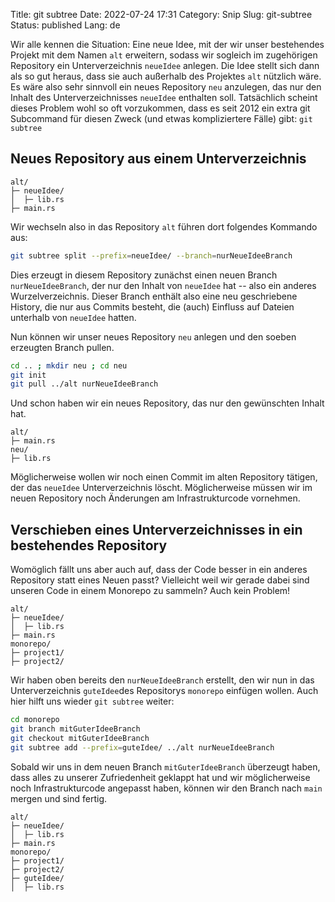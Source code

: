 Title: git subtree
Date: 2022-07-24 17:31
Category: Snip
Slug: git-subtree
Status: published
Lang: de

Wir alle kennen die Situation: Eine neue Idee, mit der wir unser bestehendes Projekt mit dem Namen `alt` erweitern, sodass wir sogleich im zugehörigen Repository ein Unterverzeichnis `neueIdee` anlegen. Die Idee stellt sich dann als so gut heraus, dass sie auch außerhalb des Projektes `alt` nützlich wäre. Es wäre also sehr sinnvoll ein neues Repository `neu` anzulegen, das nur den Inhalt des Unterverzeichnisses `neueIdee` enthalten soll. Tatsächlich scheint dieses Problem wohl so oft vorzukommen, dass es seit 2012 ein extra git Subcommand für diesen Zweck (und etwas kompliziertere Fälle) gibt: `git subtree`

## Neues Repository aus einem Unterverzeichnis

```
alt/
├─ neueIdee/
│  ├─ lib.rs
├─ main.rs
```

Wir wechseln also in das Repository `alt` führen dort folgendes Kommando aus:

```bash
git subtree split --prefix=neueIdee/ --branch=nurNeueIdeeBranch
```

Dies erzeugt in diesem Repository zunächst einen neuen Branch `nurNeueIdeeBranch`, der nur den Inhalt von `neueIdee` hat -- also ein anderes Wurzelverzeichnis. Dieser Branch enthält also eine neu geschriebene History, die nur aus Commits besteht, die (auch) Einfluss auf Dateien unterhalb von `neueIdee` hatten.

Nun können wir unser neues Repository `neu` anlegen und den soeben erzeugten Branch pullen.

```bash
cd .. ; mkdir neu ; cd neu
git init
git pull ../alt nurNeueIdeeBranch
```

Und schon haben wir ein neues Repository, das nur den gewünschten Inhalt hat.

```
alt/
├─ main.rs
neu/
├─ lib.rs
```

Möglicherweise wollen wir noch einen Commit im alten Repository tätigen, der das `neueIdee` Unterverzeichnis löscht. Möglicherweise müssen wir im neuen Repository noch Änderungen am Infrastrukturcode vornehmen.

## Verschieben eines Unterverzeichnisses in ein bestehendes Repository

Womöglich fällt uns aber auch auf, dass der Code besser in ein anderes Repository statt eines Neuen passt? Vielleicht weil wir gerade dabei sind unseren Code in einem Monorepo zu sammeln? Auch kein Problem!

```
alt/
├─ neueIdee/
│  ├─ lib.rs
├─ main.rs
monorepo/
├─ project1/
├─ project2/
```

Wir haben oben  bereits den `nurNeueIdeeBranch` erstellt, den wir nun in das Unterverzeichnis `guteIdee`des Repositorys `monorepo` einfügen wollen. Auch hier hilft uns wieder `git subtree` weiter:

```bash
cd monorepo
git branch mitGuterIdeeBranch
git checkout mitGuterIdeeBranch
git subtree add --prefix=guteIdee/ ../alt nurNeueIdeeBranch
```

Sobald wir uns in dem neuen Branch `mitGuterIdeeBranch` überzeugt haben, dass alles zu unserer Zufriedenheit geklappt hat und wir möglicherweise noch Infrastrukturcode angepasst haben, können wir den Branch nach `main` mergen und sind fertig.

```
alt/
├─ neueIdee/
│  ├─ lib.rs
├─ main.rs
monorepo/
├─ project1/
├─ project2/
├─ guteIdee/
│  ├─ lib.rs
```

